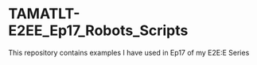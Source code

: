 # TAMATLT-E2EE_Ep17_Robots_Scripts
This repository contains examples I have used in Ep17 of my E2E:E Series
